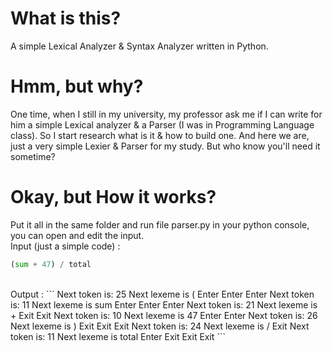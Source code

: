# What is this?
A simple Lexical Analyzer &amp; Syntax Analyzer written in Python.

# Hmm, but why?
One time, when I still in my university, my professor ask me if I can write for him a simple Lexical analyzer & a Parser (I was in Programming Language class).
So I start research what is it & how to build one. And here we are, just a very simple Lexier & Parser for my study. But who know you'll need it sometime?

# Okay, but How it works?
Put it all in the same folder and run file parser.py in your python console, you can open and edit the input.
<br>
Input (just a simple code) :
````python
(sum + 47) / total
````

<br>
Output :
```
Next token is: 25 Next lexeme is (
Enter <expr>
Enter <term>
Enter <factor>
Next token is: 11 Next lexeme is sum
Enter <expr>
Enter <term>
Enter <factor>
Next token is: 21 Next lexeme is +
Exit <factor>
Exit <term>
Next token is: 10 Next lexeme is 47
Enter <term>
Enter <factor>
Next token is: 26 Next lexeme is )
Exit <factor>
Exit <term>
Exit <expr>
Next token is: 24 Next lexeme is /
Exit <factor>
Next token is: 11 Next lexeme is total
Enter <factor>
Exit <factor>
Exit <term>
Exit <expr>
```
